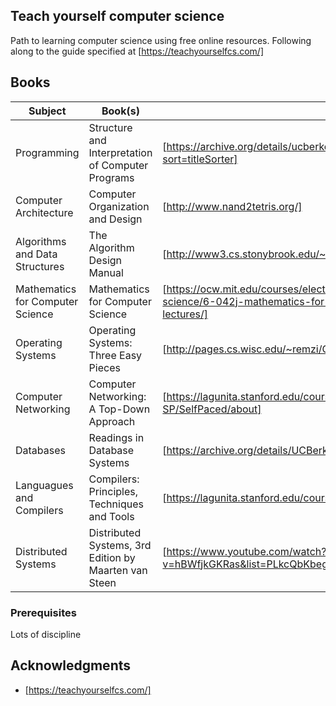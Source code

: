 ## Teach yourself computer science

Path to learning computer science using free online resources. Following along to the guide specified at [https://teachyourselfcs.com/]

## Books
| Subject                    | Book(s)                                             | Link(s)                                                                 |
| -------------------------  |-----------------------------------------------------| ------------------------------------------------------------------------|
| Programming      | Structure and Interpretation of Computer Programs | [https://archive.org/details/ucberkeley-webcast-PL3E89002AA9B9879E?sort=titleSorter] |
| Computer Architecture      | Computer Organization and Design | [http://www.nand2tetris.org/] |
| Algorithms and Data Structures      | The Algorithm Design Manual | [http://www3.cs.stonybrook.edu/~algorith/video-lectures/] |
| Mathematics for Computer Science      | Mathematics for Computer Science | [https://ocw.mit.edu/courses/electrical-engineering-and-computer-science/6-042j-mathematics-for-computer-science-fall-2010/video-lectures/] |
| Operating Systems      | Operating Systems: Three Easy Pieces | [http://pages.cs.wisc.edu/~remzi/OSTEP/] |
| Computer Networking | Computer Networking: A Top-Down Approach | [https://lagunita.stanford.edu/courses/Engineering/Networking-SP/SelfPaced/about] |
| Databases | Readings in Database Systems  | [https://archive.org/details/UCBerkeley_Course_Computer_Science_186] |
| Languagues and Compilers | Compilers: Principles, Techniques and Tools | [https://lagunita.stanford.edu/courses/Engineering/Compilers/Fall2014/about] |
| Distributed Systems | Distributed Systems, 3rd Edition by Maarten van Steen | [https://www.youtube.com/watch?v=hBWfjkGKRas&list=PLkcQbKbegkMqiWf7nF8apfMRL4P4sw8UL] |

### Prerequisites

Lots of discipline


## Acknowledgments

* [https://teachyourselfcs.com/]
